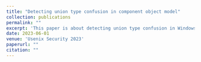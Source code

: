 ```yaml
---
title: "Detecting union type confusion in component object model"
collection: publications
permalink: ""
excerpt: 'This paper is about detecting union type confusion in Windows COM(Component Object Model)'
date: 2023-06-01
venue: 'Usenix Security 2023'
paperurl: ""
citation: ""
---
```


